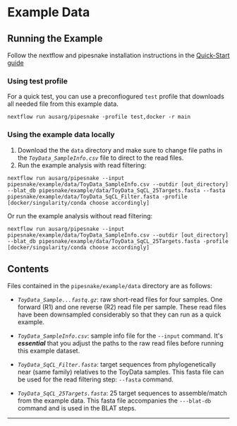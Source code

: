 # Example Data

## Running the Example

Follow the nextflow and pipesnake installation instructions in the [Quick-Start guide](https://github.com/AusARG/pipesnake/wiki/2.-Quick-Start)

### Using test profile

For a quick test, you can use a preconfiogured `test` profile that downloads all needed file from this example data.

```
nextflow run ausarg/pipesnake -profile test,docker -r main 
```

### Using the example data locally

1. Download the the `data` directory and make sure to change file paths in the *`ToyData_SampleInfo.csv`* file to direct to the read files.
2. Run the example analysis with read filtering:

```
nextflow run ausarg/pipesnake --input pipesnake/example/data/ToyData_SampleInfo.csv --outdir [out_directory] --blat_db pipesnake/example/data/ToyData_SqCL_25Targets.fasta --fasta pipesnake/example/data/ToyData_SqCL_Filter.fasta -profile [docker/singularity/conda choose accordingly]
```

Or run the example analysis without read filtering:

```
nextflow run ausarg/pipesnake --input pipesnake/example/data/ToyData_SampleInfo.csv --outdir [out_directory] --blat_db pipesnake/example/data/ToyData_SqCL_25Targets.fasta -profile [docker/singularity/conda choose accordingly]
```



## Contents

Files contained in the `pipesnake/example/data` directory are as follows:

+ *`ToyData_Sample...fastq.gz`*: raw short-read files for four samples. One forward (R1) and one reverse (R2) read file per sample. These read files have been downsampled considerably so that they can run as a quick example.

+ *`ToyData_SampleInfo.csv`*: sample info file for the `--input` command. It's ***essential*** that you adjust the paths to the raw read files before running this example dataset. 

+ *`ToyData_SqCL_Filter.fasta`*: target sequences from phylogenetically near (same family) relatives to the ToyData samples. This fasta file can be used for the read filtering step: `--fasta` command.

+ *`ToyData_SqCL_25Targets.fasta`*: 25 target sequences to assemble/match from the example data. This fasta file accompanies the `---blat-db` command and is used in the BLAT steps. 

---
